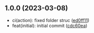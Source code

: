 ## 1.0.0 (2023-03-08)

* ci(action): fixed folder struc ([ed0ff11](https://github.com/atlas-bi/meilisearch-name-synonyms/commit/ed0ff11))
* feat(initial): initial commit ([cdc60ea](https://github.com/atlas-bi/meilisearch-name-synonyms/commit/cdc60ea))
